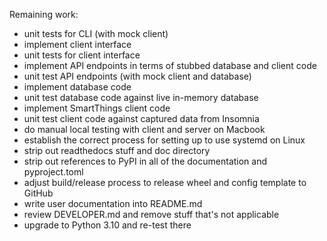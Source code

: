 Remaining work:

- unit tests for CLI (with mock client)
- implement client interface
- unit tests for client interface
- implement API endpoints in terms of stubbed database and client code
- unit test API endpoints  (with mock client and database)
- implement database code
- unit test database code against live in-memory database
- implement SmartThings client code
- unit test client code against captured data from Insomnia
- do manual local testing with client and server on Macbook
- establish the correct process for setting up to use systemd on Linux
- strip out readthedocs stuff and doc directory
- strip out references to PyPI in all of the documentation and pyproject.toml
- adjust build/release process to release wheel and config template to GitHub
- write user documentation into README.md
- review DEVELOPER.md and remove stuff that's not applicable
- upgrade to Python 3.10 and re-test there
